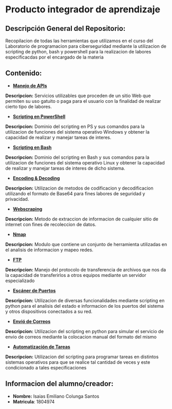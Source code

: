 # Producto integrador de aprendizaje

## Descripción General del Repositorio:
Recopilacion de todas las herramientas que utilizamos en el curso del Laboratorio de programacion para ciberseguridad mediante la utilizacion de scripting de python, bash y powershell para la realizacion de labores especificacdas por el encargado de la materia

## Contenido:

* [**Manejo de APIs**](https://google.com)

**Descripcion:** Servicios utilizables que proceden de un sitio Web que permiten su uso gatuito o paga para el usuario con la finalidad de realizar cierto tipo de labores.

* [**Scripting en PowerShell**](https://google.com)

**Descripcion:** Dominio del scripting en PS y sus comandos para la utilizacion de funciones del sistema operativo Windows y obtener la capacidad de realizar y manejar tareas de interes.

* [**Scripting en Bash**](https://google.com)

**Descripcion:** Dominio del scripting en Bash y sus comandos para la utilizacion de funciones del sistema operativo Linux y obtener la capacidad de realizar y manejar tareas de interes de dicho sistema.

* [**Encoding & Decoding**](https://google.com)

**Descripcion:** Utilizacion de metodos de codificacion y decodificacion utilizando el formato de Base64 para fines labores de seguridad y privacidad.

* [**Webscraping**](https://google.com)

**Descripcion:** Metodo de extraccion de informacion de cualquier sitio de internet con fines de recoleccion de datos.

* [**Nmap**](https://google.com)

**Descripcion:** Modulo que contiene un conjunto de herramienta utilizadas en el analisis de informacion y mapeo redes.

* [**FTP**](https://google.com)

**Descripcion:** Manejo del protocolo de transferencia de archivos que nos da la capacidad de transferirlos a otros equipos mediante un servidor especializado

* [**Escáner de Puertos**](https://google.com)

**Descripcion:** Utilizacion de diversas funcionalidades mediante scripting en python para el analisis del estado e informacion de los puertos del sistema y otros dispositivos conectados a su red. 

* [**Envió de Correos**](https://google.com)

**Descripcion:** Utilizacion del scripting en python para simular el servicio de envio de correos mediante la colocacion manual del formato del mismo

* [**Automatización de Tareas**](https://google.com)

**Descripcion:** Utilizacion del scripting para programar tareas en distintos sistemas operativos para que se realice tal cantidad de veces y este condicionado a tales especificaciones

## Informacion del alumno/creador:
* **Nombre:** Isaias Emiliano Colunga Santos
* **Matricula**: 1804974
